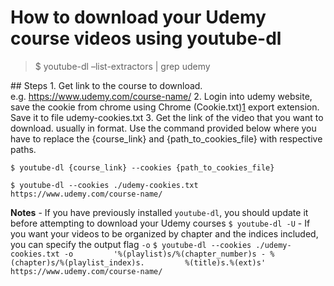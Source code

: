 How to download your Udemy course videos using youtube-dl
=========================================================

> $ youtube-dl –list-extractors | grep udemy

\#\# Steps 1. Get link to the course to download. e.g. https://www.udemy.com/course-name/ 2. Login into udemy website, save the cookie from chrome using Chrome (Cookie.txt)[1](https://chrome.google.com/webstore/detail/cookiestxt/njabckikapfpffapmjgojcnbfjonfjfg) export extension. Save it to file udemy-cookies.txt 3. Get the link of the video that you want to download. usually in format. Use the command provided below where you have to replace the {course\_link} and {path\_to\_cookies\_file} with respective paths.

    $ youtube-dl {course_link} --cookies {path_to_cookies_file}

    $ youtube-dl --cookies ./udemy-cookies.txt https://www.udemy.com/course-name/

**Notes** - If you have previously installed `youtube-dl`, you should update it before attempting to download your Udemy courses `$ youtube-dl -U` - If you want your videos to be organized by chapter and the indices included, you can specify the output flag `-o` `$ youtube-dl --cookies ./udemy-cookies.txt -o         '%(playlist)s/%(chapter_number)s - %(chapter)s/%(playlist_index)s.         %(title)s.%(ext)s' https://www.udemy.com/course-name/`
